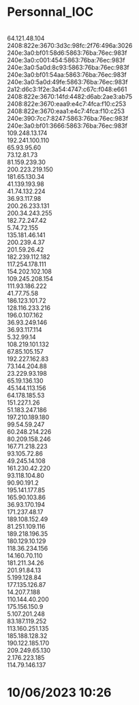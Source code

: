 # Personnal_IOC
<br>64.121.48.104
<br>2408:822e:3670:3d3c:98fc:2f76:496a:3026
<br>240e:3a0:bf01:58d6:5863:76ba:76ec:983f
<br>240e:3a0:c001:454:5863:76ba:76ec:983f
<br>240e:3a0:5a0d:8c93:5863:76ba:76ec:983f
<br>240e:3a0:bf01:54aa:5863:76ba:76ec:983f
<br>240e:3a0:5a0d:49fe:5863:76ba:76ec:983f
<br>2a12:d6c3:1f2e:3a54:4747:c67c:f048:e661
<br>2408:822e:3670:14fd:4482:d6ab:2ae3:ab75
<br>2408:822e:3670:eaa9:e4c7:4fca:f10:c253
<br>2408:822e:3670:eaa1:e4c7:4fca:f10:c253
<br>240e:390:7cc7:8247:5863:76ba:76ec:983f
<br>240e:3a0:bf01:3666:5863:76ba:76ec:983f
<br>109.248.13.174
<br>192.241.100.110
<br>65.93.95.60
<br>73.12.81.73
<br>81.159.239.30
<br>200.223.219.150
<br>181.65.130.34
<br>41.139.193.98
<br>41.74.132.224
<br>36.93.117.98
<br>200.26.233.131
<br>200.34.243.255
<br>182.72.247.42
<br>5.74.72.155
<br>135.181.46.141
<br>200.239.4.37
<br>201.59.26.42
<br>182.239.112.182
<br>117.254.178.111
<br>154.202.102.108
<br>109.245.208.154
<br>111.93.186.222
<br>41.77.75.58
<br>186.123.101.72
<br>128.116.233.216
<br>196.0.107.162
<br>36.93.249.146
<br>36.93.117.114
<br>5.32.99.14
<br>108.219.101.132
<br>67.85.105.157
<br>192.227.162.83
<br>73.144.204.88
<br>23.229.93.198
<br>65.19.136.130
<br>45.144.113.156
<br>64.178.185.53
<br>151.227.1.26
<br>51.183.247.186
<br>197.210.189.180
<br>99.54.59.247
<br>60.248.214.226
<br>80.209.158.246
<br>167.71.218.223
<br>93.105.72.86
<br>49.245.14.108
<br>161.230.42.220
<br>93.118.104.80
<br>90.90.191.2
<br>195.141.177.85
<br>165.90.103.86
<br>36.93.170.194
<br>171.237.48.17
<br>189.108.152.49
<br>81.251.109.116
<br>189.218.196.35
<br>180.129.10.129
<br>118.36.234.156
<br>14.160.70.110
<br>181.211.34.26
<br>201.91.84.13
<br>5.199.128.84
<br>177.135.126.87
<br>14.207.7.188
<br>110.144.40.200
<br>175.156.150.9
<br>5.107.201.248
<br>83.187.119.252
<br>113.160.251.135
<br>185.188.128.32
<br>190.122.185.170
<br>209.249.65.130
<br>2.176.223.185
<br>114.79.146.137
# 10/06/2023 10:26